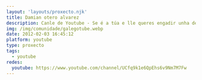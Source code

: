 ```yaml
---
layout: 'layouts/proxecto.njk'
title: Damian otero alvarez
description: Canle de Youtube - Se é a túa e lle queres engadir unha descripción e etiquetas, ponte en contacto con nós.
img: /img/comunidade/galegotube.webp
date: 2012-02-03 16:45:12
platform: youtube
type: proxecto
tags:
  - youtube
redes:
  youtube: https://www.youtube.com/channel/UCfq9k1e6QpEhs6v9Nm7M7Fw
---
```


